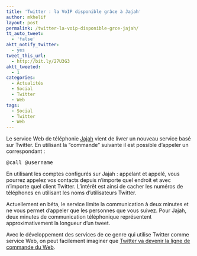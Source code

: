 ```yaml
---
title: 'Twitter : la VoIP disponible grâce à Jajah'
author: mkhelif
layout: post
permalink: /twitter-la-voip-disponible-grce-jajah/
tt_auto_tweet:
  - 'false'
aktt_notify_twitter:
  - yes
tweet_this_url:
  - http://bit.ly/27U3G3
aktt_tweeted:
  - 1
categories:
  - Actualités
  - Social
  - Twitter
  - Web
tags:
  - Social
  - Twitter
  - Web
---
```

Le service Web de téléphonie <a href="http://www.jajah.com/" target="_blank">Jajah</a> vient de livrer un nouveau service basé sur Twitter. En utilisant la “commande” suivante il est possible d’appeler un correspondant :

<pre lang="">@call @username</pre>

En utilisant les comptes configurés sur Jajah : appelant et appelé, vous pourrez appelez vos contacts depuis n’importe quel endroit et avec n’importe quel client Twitter. L’intérêt est ainsi de cacher les numéros de téléphones en utilisant les noms d’utilisateurs Twitter.

Actuellement en béta, le service limite la communication à deux minutes et ne vous permet d’appeler que les personnes que vous suivez. Pour Jajah, deux minutes de communication téléphonique représentent approximativement la longueur d’un tweet.



Avec le développement des services de ce genre qui utilise Twitter comme service Web, on peut facilement imaginer que <a href="http://www.fredcavazza.net/2009/09/07/quels-scenarios-devolution-pour-twitter/" target="_blank">Twitter va devenir la ligne de commande du Web</a>.